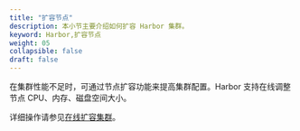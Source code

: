 ```yaml
---
title: "扩容节点"
description: 本小节主要介绍如何扩容 Harbor 集群。 
keyword: Harbor,扩容节点
weight: 05
collapsible: false
draft: false
---
```


在集群性能不足时，可通过节点扩容功能来提高集群配置。Harbor 支持在线调整节点 CPU、内存、磁盘空间大小。

详细操作请参见[在线扩容集群](../../cluster_mgt/man12_expan/)。

